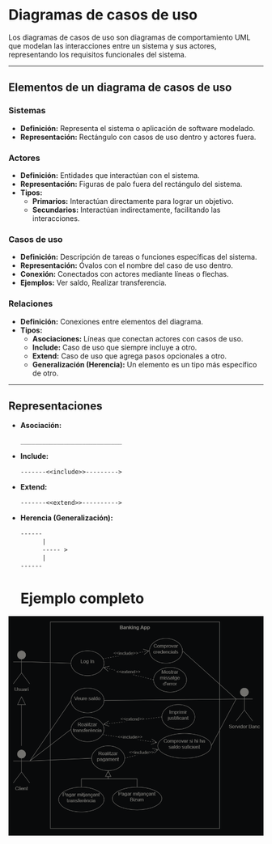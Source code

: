 # Diagramas de casos de uso

Los diagramas de casos de uso son diagramas de comportamiento UML que modelan las interacciones entre un sistema y sus actores, representando los requisitos funcionales del sistema.

---

## Elementos de un diagrama de casos de uso

### Sistemas
- **Definición:** Representa el sistema o aplicación de software modelado.
- **Representación:** Rectángulo con casos de uso dentro y actores fuera.

### Actores
- **Definición:** Entidades que interactúan con el sistema.
- **Representación:** Figuras de palo fuera del rectángulo del sistema.
- **Tipos:**
  - **Primarios:** Interactúan directamente para lograr un objetivo.
  - **Secundarios:** Interactúan indirectamente, facilitando las interacciones.

### Casos de uso
- **Definición:** Descripción de tareas o funciones específicas del sistema.
- **Representación:** Óvalos con el nombre del caso de uso dentro.
- **Conexión:** Conectados con actores mediante líneas o flechas.
- **Ejemplos:** Ver saldo, Realizar transferencia.

### Relaciones
- **Definición:** Conexiones entre elementos del diagrama.
- **Tipos:**
  - **Asociaciones:** Líneas que conectan actores con casos de uso.
  - **Include:** Caso de uso que siempre incluye a otro.
  - **Extend:** Caso de uso que agrega pasos opcionales a otro.
  - **Generalización (Herencia):** Un elemento es un tipo más específico de otro.

---

## Representaciones

- **Asociación:** 
  ```
  ____________________________
  ```

- **Include:** 
  ```
  -------<<include>>--------->
  ```

- **Extend:** 
  ```
  -------<<extend>>---------->
  ```

- **Herencia (Generalización):**
  ```
  ------
        |
        ----- >
        |
  ------
  ```

  # Ejemplo completo
 ![UML](./img/uml.png)
